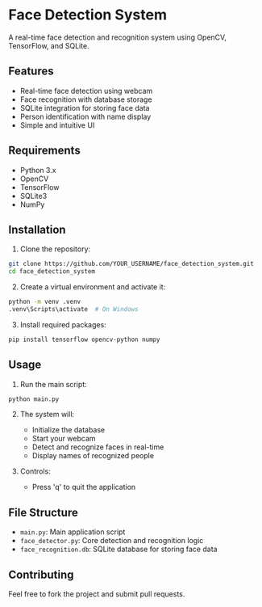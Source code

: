 # Face Detection System

A real-time face detection and recognition system using OpenCV, TensorFlow, and SQLite.

## Features

- Real-time face detection using webcam
- Face recognition with database storage
- SQLite integration for storing face data
- Person identification with name display
- Simple and intuitive UI

## Requirements

- Python 3.x
- OpenCV
- TensorFlow
- SQLite3
- NumPy

## Installation

1. Clone the repository:
```bash
git clone https://github.com/YOUR_USERNAME/face_detection_system.git
cd face_detection_system
```

2. Create a virtual environment and activate it:
```bash
python -m venv .venv
.venv\Scripts\activate  # On Windows
```

3. Install required packages:
```bash
pip install tensorflow opencv-python numpy
```

## Usage

1. Run the main script:
```bash
python main.py
```

2. The system will:
   - Initialize the database
   - Start your webcam
   - Detect and recognize faces in real-time
   - Display names of recognized people

3. Controls:
   - Press 'q' to quit the application

## File Structure

- `main.py`: Main application script
- `face_detector.py`: Core detection and recognition logic
- `face_recognition.db`: SQLite database for storing face data

## Contributing

Feel free to fork the project and submit pull requests.